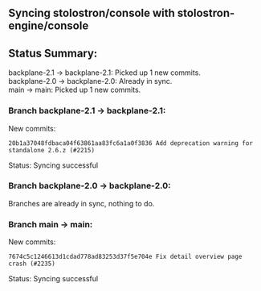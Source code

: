 ## Syncing stolostron/console with stolostron-engine/console

## Status Summary:

backplane-2.1 -> backplane-2.1: Picked up 1 new commits.  
backplane-2.0 -> backplane-2.0: Already in sync.  
main -> main: Picked up 1 new commits.  

### Branch backplane-2.1 -> backplane-2.1:

New commits:

```
20b1a37048fdbaca04f63861aa83fc6a1a0f3836 Add deprecation warning for standalone 2.6.z (#2215)
```

Status: Syncing successful

### Branch backplane-2.0 -> backplane-2.0:

Branches are already in sync, nothing to do.

### Branch main -> main:

New commits:

```
7674c5c1246613d1cdad778ad83253d37f5e704e Fix detail overview page crash (#2235)
```

Status: Syncing successful
